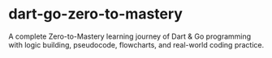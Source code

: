 # dart-go-zero-to-mastery
A complete Zero-to-Mastery learning journey of Dart &amp; Go programming with logic building, pseudocode, flowcharts, and real-world coding practice.
